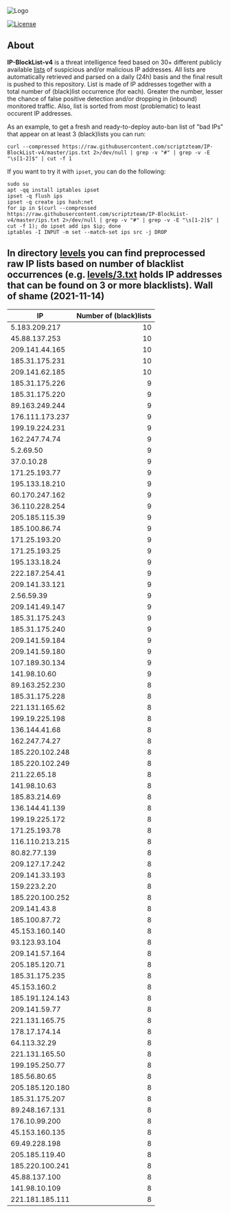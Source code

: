 ![Logo](https://i.imgur.com/PyKLAe7.png)

[![License](https://img.shields.io/badge/license-The_Unlicense-red.svg)](https://unlicense.org/)

About
----

**IP-BlockList-v4** is a threat intelligence feed based on 30+ different publicly available [lists](https://github.com/stamparm/maltrail) of suspicious and/or malicious IP addresses. All lists are automatically retrieved and parsed on a daily (24h) basis and the final result is pushed to this repository. List is made of IP addresses together with a total number of (black)list occurrence (for each). Greater the number, lesser the chance of false positive detection and/or dropping in (inbound) monitored traffic. Also, list is sorted from most (problematic) to least occurent IP addresses.

As an example, to get a fresh and ready-to-deploy auto-ban list of "bad IPs" that appear on at least 3 (black)lists you can run:

```
curl --compressed https://raw.githubusercontent.com/scriptzteam/IP-BlockList-v4/master/ips.txt 2>/dev/null | grep -v "#" | grep -v -E "\s[1-2]$" | cut -f 1
```

If you want to try it with `ipset`, you can do the following:

```
sudo su
apt -qq install iptables ipset
ipset -q flush ips
ipset -q create ips hash:net
for ip in $(curl --compressed https://raw.githubusercontent.com/scriptzteam/IP-BlockList-v4/master/ips.txt 2>/dev/null | grep -v "#" | grep -v -E "\s[1-2]$" | cut -f 1); do ipset add ips $ip; done
iptables -I INPUT -m set --match-set ips src -j DROP
```

In directory [levels](levels) you can find preprocessed raw IP lists based on number of blacklist occurrences (e.g. [levels/3.txt](levels/3.txt) holds IP addresses that can be found on 3 or more blacklists).
Wall of shame (2021-11-14)
----

|IP|Number of (black)lists|
|---|--:|
5.183.209.217|10
45.88.137.253|10
209.141.44.165|10
185.31.175.231|10
209.141.62.185|10
185.31.175.226|9
185.31.175.220|9
89.163.249.244|9
176.111.173.237|9
199.19.224.231|9
162.247.74.74|9
5.2.69.50|9
37.0.10.28|9
171.25.193.77|9
195.133.18.210|9
60.170.247.162|9
36.110.228.254|9
205.185.115.39|9
185.100.86.74|9
171.25.193.20|9
171.25.193.25|9
195.133.18.24|9
222.187.254.41|9
209.141.33.121|9
2.56.59.39|9
209.141.49.147|9
185.31.175.243|9
185.31.175.240|9
209.141.59.184|9
209.141.59.180|9
107.189.30.134|9
141.98.10.60|9
89.163.252.230|8
185.31.175.228|8
221.131.165.62|8
199.19.225.198|8
136.144.41.68|8
162.247.74.27|8
185.220.102.248|8
185.220.102.249|8
211.22.65.18|8
141.98.10.63|8
185.83.214.69|8
136.144.41.139|8
199.19.225.172|8
171.25.193.78|8
116.110.213.215|8
80.82.77.139|8
209.127.17.242|8
209.141.33.193|8
159.223.2.20|8
185.220.100.252|8
209.141.43.8|8
185.100.87.72|8
45.153.160.140|8
93.123.93.104|8
209.141.57.164|8
205.185.120.71|8
185.31.175.235|8
45.153.160.2|8
185.191.124.143|8
209.141.59.77|8
221.131.165.75|8
178.17.174.14|8
64.113.32.29|8
221.131.165.50|8
199.195.250.77|8
185.56.80.65|8
205.185.120.180|8
185.31.175.207|8
89.248.167.131|8
176.10.99.200|8
45.153.160.135|8
69.49.228.198|8
205.185.119.40|8
185.220.100.241|8
45.88.137.100|8
141.98.10.109|8
221.181.185.111|8
